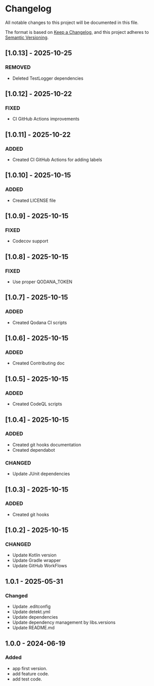 # Changelog

All notable changes to this project will be documented in this file.

The format is based on [Keep a Changelog](https://keepachangelog.com/en/1.0.0/), and this project adheres
to [Semantic Versioning](https://semver.org/spec/v2.0.0.html).

## [1.0.13] - 2025-10-25

### REMOVED

- Deleted TestLogger dependencies

## [1.0.12] - 2025-10-22

### FIXED

- CI GitHub Actions improvements

## [1.0.11] - 2025-10-22

### ADDED

- Created CI GitHub Actions for adding labels

## [1.0.10] - 2025-10-15

### ADDED

- Created LICENSE file

## [1.0.9] - 2025-10-15

### FIXED

- Codecov support

## [1.0.8] - 2025-10-15

### FIXED

- Use proper QODANA_TOKEN

## [1.0.7] - 2025-10-15

### ADDED

- Created Qodana CI scripts

## [1.0.6] - 2025-10-15

### ADDED

- Created Contributing doc

## [1.0.5] - 2025-10-15

### ADDED

- Created CodeQL scripts

## [1.0.4] - 2025-10-15

### ADDED

- Created git hooks documentation
- Created dependabot

### CHANGED

- Update JUnit dependencies

## [1.0.3] - 2025-10-15

### ADDED

- Created git hooks

## [1.0.2] - 2025-10-15

### CHANGED

- Update Kotlin version
- Update Gradle wrapper
- Update GitHub WorkFlows

## 1.0.1 - 2025-05-31

### Changed

- Update .editconfig
- Update detekt.yml
- Update dependencies
- Update dependency management by libs.versions
- Update README.md

## 1.0.0 - 2024-06-19

### Added

- app first version.
- add feature code.
- add test code.
